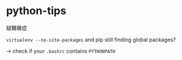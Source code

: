 # python-tips
疑難雜症


`virtualenv --no-site-packages` and pip still finding global packages?

-> check if your `.bashrc` contains `PYTHONPATH`
